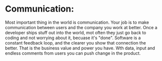 Communication:
==============

Most important thing in the world is communication. Your job is to make communication between users and the company you work at better. Once a developer ships stuff out into the world, mot often they just go back to coding and not worrying about it, becuase it's "done". Software is a constant feedback loop, and the clearer you show that connection the better. That is the business value and power you have. Wth data, input and endless comments from users you can push change in the product.